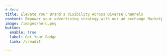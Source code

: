```yaml
---
# Hero
title: Elevate Your Brand's Visibility Across Diverse Channels
content: Empower your advertising strategy with our ad exchange Marketplace
image: /images/hero.png
button:
  enable: true
  label: Get Your Badge
  link: /creadit

---
```


